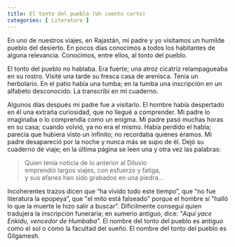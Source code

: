 ```yaml
---
title: El tonto del pueblo (Un cuento corto)
categories: [ Literature ]
---
```


En uno de nuestros viajes, en Rajastán, mi padre y yo visitamos un humilde
pueblo del desierto. En pocos días conocimos a todos los habitantes de alguna
relevancia. Conocimos, entre ellos, al tonto del pueblo.

El tonto del pueblo no hablaba. Era fuerte; una atroz cicatriz relampagueaba en
su rostro. Visité una tarde su fresca casa de arenisca. Tenía un herbolario. En
el patio había una tumba; en la tumba una inscripción en un alfabeto
desconocido. La transcribí en mi cuaderno. 

Algunos días después mi padre fue a visitarlo. El hombre había despertado en él
una extraña curiosidad, que no llegué a comprender. Mi padre lo imaginaba o lo
comprendía como un enigma. Mi padre pasó muchas horas en su casa; cuando volvió,
ya no era el mismo. Había perdido el habla; parecía que hubiera visto un
infinito; no recordaba quiénes éramos. Mi padre desapareció por la noche y nunca
más se supo de él. Dejó su cuaderno de viaje; en la última página se leen una y
otra vez las palabras:

> Quien tenía noticia de lo anterior al Diluvio<br>
> emprendió largos viajes, con esfuerzo y fatiga,<br>
> y sus afanes han sido grabados en una piedra… 

Incoherentes trazos dicen que “ha vivido todo este tiempo”, que “no fue
literatura la epopeya”, que "el mito está falseado" porque el hombre sí "halló
lo que la muerte le hizo salir a buscar". Difícilmente conseguí quien tradujera
la inscripción funeraria; en sumerio antiguo, dice: “*Aquí yace Enkidu, vencedor
de Humbaba*”. El nombre del tonto del pueblo es antiguo como el sol o como la
facultad del sueño. El nombre del tonto del pueblo es Gilgamesh.
